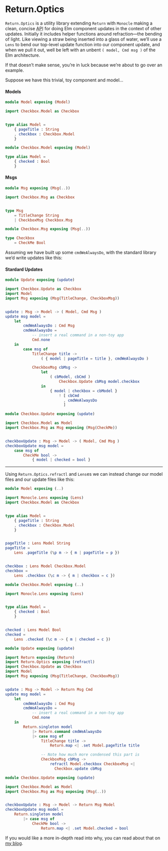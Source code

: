 # Return.Optics

`Return.Optics` is a utility library extending `Return` with `Monocle` making a clean, concise <abbr title="application programming interface">API</abbr> for doing Elm component updates in the context of other updates. Initially it includes helper functions around refraction—the bending of light. Like viewing a straw being inserted into a glass of water, we’ll use a `Lens` to bend our top-level update function into our component update, and when we pull it out, well be left with an unbent `( model, Cmd msg )` of the Elm architecture.

If that doesn’t make sense, you’re in luck because we’re about to go over an example.

Suppose we have this trivial, toy component and model…


#### Models

```elm
module Model exposing (Model)

import Checkbox.Model as Checkbox


type alias Model =
    { pageTitle : String
    , checkbox : Checkbox.Model
    }
```

```elm
module Checkbox.Model exposing (Model)

type alias Model =
    { checked : Bool
    }
```


#### Msgs

```elm
module Msg exposing (Msg(..))

import Checkbox.Msg as Checkbox


type Msg
    = TitleChange String
    | CheckboxMsg Checkbox.Msg
```

```elm
module Checkbox.Msg exposing (Msg(..))

type Checkbox
    = CheckMe Bool
```


Assuming we have built up some `cmdWeAlwaysDo`, with the standard library we’d write updates like this:


#### Stardard Updates

```elm
module Update exposing (update)

import Checkbox.Update as Checkbox
import Model
import Msg exposing (Msg(TitleChange, CheckboxMsg))


update : Msg -> Model -> ( Model, Cmd Msg )
update msg model =
    let
        cmdWeAlwaysDo : Cmd Msg
        cmdWeAlwaysDo =
            -- insert a real command in a non-toy app
            Cmd.none
    in
        case msg of
            TitleChange title ->
                ( { model | pageTitle = title }, cmdWeAlwaysDo )

            CheckboxMsg cbMsg ->
                let
                    ( cbModel, cbCmd )
                        Checkbox.Update cbMsg model.checkbox
                in
                    { model | checkbox = cbModel }
                        ! [ cbCmd
                          , cmdWeAlwaysDo
                          ]
```

```elm
module Checkbox.Update exposing (update)

import Checkbox.Model as Model
import Checkbox.Msg as Msg exposing (Msg(CheckMe))


checkboxUpdate : Msg -> Model -> ( Model, Cmd Msg )
checkboxUpdate msg model =
    case msg of
        CheckMe bool ->
            { model | checked = bool }
```


- - -


Using `Return.Optics.refractl` and `Lens`es we can instead change our model files and our update files like this:

```elm
module Model exposing (..)

import Monocle.Lens exposing (Lens)
import Checkbox.Model as Checkbox


type alias Model =
    { pageTitle : String
    , checkbox : Checkbox.Model
    }


pageTitle : Lens Model String
pageTitle =
    Lens .pageTitle (\p m -> { m | pageTitle = p })


checkbox : Lens Model Checkbox.Model
checkbox =
    Lens .checkbox (\c m -> { m | checkbox = c })
```

```elm
module Checkbox.Model exposing (..)

import Monocle.Lens exposing (Lens)


type alias Model =
    { checked : Bool
    }


checked : Lens Model Bool
checked =
    Lens .checked (\c m -> { m | checked = c })
```

```elm
module Update exposing (update)

import Return exposing (Return)
import Return.Optics exposing (refractl)
import Checkbox.Update as Checkbox
import Model
import Msg exposing (Msg(TitleChange, CheckboxMsg))


update : Msg -> Model -> Return Msg Cmd
update msg model =
    let
        cmdWeAlwaysDo : Cmd Msg
        cmdWeAlwaysDo =
            -- insert a real command in a non-toy app
            Cmd.none
    in
        Return.singleton model
            |> Return.command cmdWeAlwaysDo
            |> case msg of
                TitleChange title ->
                    Return.map <| .set Model.pageTitle title

                -- Note how much more condensed this part is
                CheckboxMsg cbMsg ->
                    refractl Model.checkbox CheckboxMsg <|
                      Checkbox.update cbMsg
```

```elm
module Checkbox.Update exposing (update)

import Checkbox.Model as Model
import Checkbox.Msg as Msg exposing (Msg(..))


checkboxUpdate : Msg -> Model -> Return Msg Model
checkboxUpdate msg model =
    Return.singleton model
        |> case msg of
            CheckMe bool ->
                Return.map <| .set Model.checked = bool
```


If you would like a more in-depth read into why, you can read about that on [my blog](https://toast.al/posts/2016-10-20-optical-swordplay-with-components.html).
